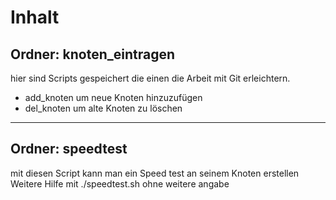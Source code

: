 Inhalt
======

Ordner: knoten_eintragen
------------------------
hier sind Scripts gespeichert die einen die Arbeit mit Git erleichtern.
- add_knoten um neue Knoten hinzuzufügen 
- del_knoten um alte Knoten zu löschen

----

Ordner: speedtest
-----------------
mit diesen Script kann man ein Speed test an seinem Knoten erstellen
Weitere Hilfe mit ./speedtest.sh ohne weitere angabe

